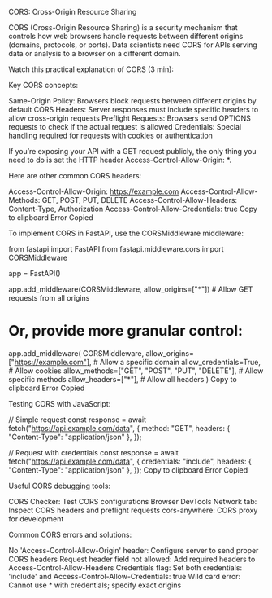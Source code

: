 CORS: Cross-Origin Resource Sharing

CORS (Cross-Origin Resource Sharing) is a security mechanism that controls how web browsers handle requests between different origins (domains, protocols, or ports). Data scientists need CORS for APIs serving data or analysis to a browser on a different domain.

Watch this practical explanation of CORS (3 min):

Key CORS concepts:

Same-Origin Policy: Browsers block requests between different origins by default
CORS Headers: Server responses must include specific headers to allow cross-origin requests
Preflight Requests: Browsers send OPTIONS requests to check if the actual request is allowed
Credentials: Special handling required for requests with cookies or authentication

If you’re exposing your API with a GET request publicly, the only thing you need to do is set the HTTP header Access-Control-Allow-Origin: *.

Here are other common CORS headers:

Access-Control-Allow-Origin: https://example.com
Access-Control-Allow-Methods: GET, POST, PUT, DELETE
Access-Control-Allow-Headers: Content-Type, Authorization
Access-Control-Allow-Credentials: true
Copy to clipboard
Error
Copied

To implement CORS in FastAPI, use the CORSMiddleware middleware:

from fastapi import FastAPI
from fastapi.middleware.cors import CORSMiddleware

app = FastAPI()

app.add_middleware(CORSMiddleware, allow_origins=["*"]) # Allow GET requests from all origins
# Or, provide more granular control:
app.add_middleware(
    CORSMiddleware,
    allow_origins=["https://example.com"],  # Allow a specific domain
    allow_credentials=True,  # Allow cookies
    allow_methods=["GET", "POST", "PUT", "DELETE"],  # Allow specific methods
    allow_headers=["*"],  # Allow all headers
)
Copy to clipboard
Error
Copied

Testing CORS with JavaScript:

// Simple request
const response = await fetch("https://api.example.com/data", {
  method: "GET",
  headers: { "Content-Type": "application/json" },
});

// Request with credentials
const response = await fetch("https://api.example.com/data", {
  credentials: "include",
  headers: { "Content-Type": "application/json" },
});
Copy to clipboard
Error
Copied

Useful CORS debugging tools:

CORS Checker: Test CORS configurations
Browser DevTools Network tab: Inspect CORS headers and preflight requests
cors-anywhere: CORS proxy for development

Common CORS errors and solutions:

No 'Access-Control-Allow-Origin' header: Configure server to send proper CORS headers
Request header field not allowed: Add required headers to Access-Control-Allow-Headers
Credentials flag: Set both credentials: 'include' and Access-Control-Allow-Credentials: true
Wild card error: Cannot use * with credentials; specify exact origins
